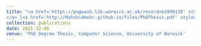 ```yaml
---
title: "<a href='https://pugwash.lib.warwick.ac.uk/record=b3998120' style='color: #032670;'>PhD Thesis: On the Security of Contactless Payment Systems
</a> [<a href='http://Mahshidmehr.github.io/files/PhDThesis.pdf' style='color: #034a03;'>Download PDF</a>]"
collection: publications
date: 2021-12-06
venue: 'PhD Degree Thesis, Computer Science, University of Warwick'
--- 
```



